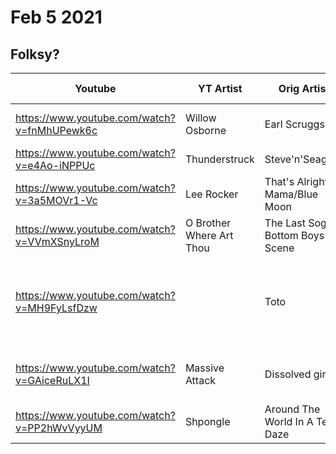 # Feb 5 2021
## Folksy?
|Youtube|YT Artist|Orig Artist|Song Name|Album|Year|Track #|Disc #|Notes|
|-------|---------|------|-----|-----|----|-------|-----|-----|
|https://www.youtube.com/watch?v=fnMhUPewk6c |Willow Osborne | Earl Scruggs | Foggy Mountain Breakdown|Foggy Mountain Breakdown|1950||
|https://www.youtube.com/watch?v=e4Ao-iNPPUc |Thunderstruck | Steve'n'Seagulls|
|https://www.youtube.com/watch?v=3a5MOVr1-Vc |Lee Rocker | That's Alright Mama/Blue Moon|
|https://www.youtube.com/watch?v=VVmXSnyLroM |O Brother Where Art Thou | The Last Soggy Bottom Boys Scene|
|https://www.youtube.com/watch?v=MH9FyLsfDzw | | Toto | Africa (metal cover by Leo Moracchioli feat. Rabea & Hannah)
|https://www.youtube.com/watch?v=GAiceRuLX1I |Massive Attack | Dissolved girl|Mezzanine|1998|6|3|Matrix soundtrack "wake up neo"|
|https://www.youtube.com/watch?v=PP2hWvVyyUM |Shpongle | Around The World In A Tea Daze|
